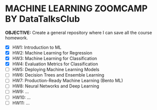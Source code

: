 # MACHINE LEARNING ZOOMCAMP BY DataTalksClub

**OBJECTIVE:** Create a general repository where I can save all the course homework.

- [x] HW1: Introduction to ML
- [x] HW2: Machine Learning for Regression
- [x] HW3: Machine Learning for Classification
- [X] HW4: Evaluation Metrics for Classification
- [ ] HW5: Deploying Machine Learning Models
- [ ] HW6: Decision Trees and Ensemble Learning
- [ ] HW7: Production-Ready Machine Learning (Bento ML)
- [ ] HW8: Neural Networks and Deep Learning
- [ ] HW9: ...
- [ ] HW10: ...
- [ ] HW11: ...
